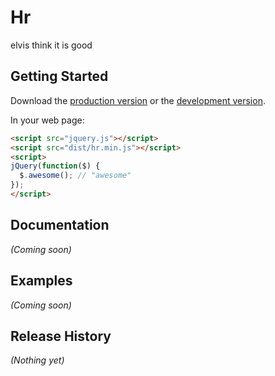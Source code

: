 # Hr

elvis think it is good

## Getting Started
Download the [production version][min] or the [development version][max].

[min]: https://raw.github.com/syj3000511/test/master/dist/hr.min.js
[max]: https://raw.github.com/syj3000511/test/master/dist/hr.js

In your web page:

```html
<script src="jquery.js"></script>
<script src="dist/hr.min.js"></script>
<script>
jQuery(function($) {
  $.awesome(); // "awesome"
});
</script>
```

## Documentation
_(Coming soon)_

## Examples
_(Coming soon)_

## Release History
_(Nothing yet)_
